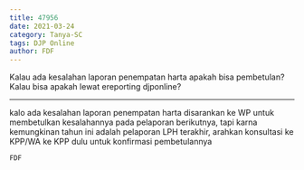 ```yaml
---
title: 47956
date: 2021-03-24
category: Tanya-SC
tags: DJP Online
author: FDF
---
```


Kalau ada kesalahan laporan penempatan harta apakah bisa pembetulan? Kalau bisa apakah lewat ereporting djponline?

---

kalo ada kesalahan laporan penempatan harta disarankan ke WP untuk membetulkan kesalahannya pada pelaporan berikutnya, tapi karna kemungkinan tahun ini adalah pelaporan LPH terakhir, arahkan konsultasi ke KPP/WA ke KPP dulu untuk konfirmasi pembetulannya

`FDF`
